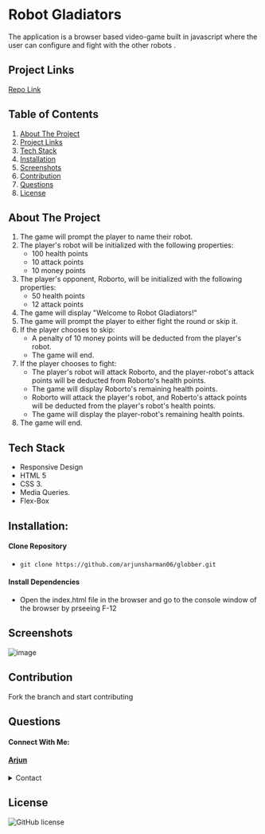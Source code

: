 # Robot Gladiators

The application is a browser based video-game built in javascript where the user can configure and fight with the other robots .

## Project Links
[Repo Link](https://github.com/arjunsharman06/robot-gladiators.git) <br>

## Table of Contents
1. [About The Project](#about-the-project)
1. [Project Links](#project-links)
1. [Tech Stack](#tech-stack)
1. [Installation](#installation)
1. [Screenshots](#screenshots)
1. [Contribution](#contribution)
1. [Questions](#questions)
1. [License](#license)

## About The Project
 1. The game will prompt the player to name their robot.
 1. The player's robot will be initialized with the following properties:
     * 100 health points
     * 10 attack points
    * 10 money points
1. The player's opponent, Roborto, will be initialized with the following properties:
   * 50 health points
   * 12 attack points
1. The game will display "Welcome to Robot Gladiators!"
1. The game will prompt the player to either fight the round or skip it.
1. If the player chooses to skip:
   * A penalty of 10 money points will be deducted from the player's robot.
   * The game will end.
1. If the player chooses to fight:
   * The player's robot will attack Roborto, and the player-robot's attack points will be deducted from Roborto's health points.
   * The game will display Roborto's remaining health points.
   * Roborto will attack the player's robot, and Roberto's attack points will be deducted from the player's robot's health points.
   * The game will display the player-robot's remaining health points.
1. The game will end.


## Tech Stack

* Responsive Design
* HTML 5 
* CSS 3.
* Media Queries.
* Flex-Box

## Installation: 
 
#### Clone Repository

* `git clone https://github.com/arjunsharman06/globber.git`

#### Install Dependencies 

* Open the index.html file in the browser and go to the console window of the browser by prseeing F-12

## Screenshots

![image](https://user-images.githubusercontent.com/14013884/208960154-a2726bc5-cb91-4efe-a1da-0664ec62b32b.png)


## Contribution

Fork the branch and start contributing
## Questions 
#### Connect With Me: <br>

#### [Arjun](https://github.com/arjunsharman06) <br>
   
<details>
    <summary>Contact</summary>
    arjunsharman06@gmail.com
</details>

## License
![GitHub license](https://img.shields.io/badge/license-MIT-blue)

